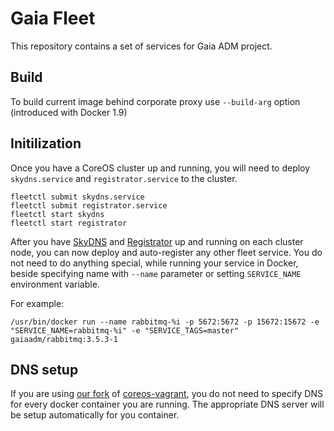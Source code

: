# Gaia Fleet

This repository contains a set of services for Gaia ADM project.

## Build

To build current image behind corporate proxy use `--build-arg` option (introduced with Docker 1.9)

## Initilization

Once you have a CoreOS cluster up and running, you will need to deploy `skydns.service` and `registrator.service` to the cluster.

```
fleetctl submit skydns.service
fleetctl submit registrator.service
fleetctl start skydns
fleetctl start registrator
```

After you have [SkyDNS](https://github.com/skynetservices/skydns) and [Registrator](https://github.com/gliderlabs/registrator) up and running on each cluster node, you can now deploy and auto-register any other fleet service.
You do not need to do anything special, while running your service in Docker, beside specifying name with `--name` parameter or setting `SERVICE_NAME` environment variable.

For example:
```
/usr/bin/docker run --name rabbitmq-%i -p 5672:5672 -p 15672:15672 -e "SERVICE_NAME=rabbitmq-%i" -e "SERVICE_TAGS=master" gaiaadm/rabbitmq:3.5.3-1

```

## DNS setup

If you are using [our fork](https://github.com/gaia-adm/coreos-vagrant) of [coreos-vagrant](https://github.com/coreos/coreos-vagrant), you do not need to specify DNS for every docker container you are running. The appropriate DNS server will be setup automatically for you container.
